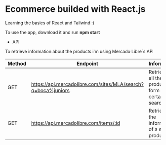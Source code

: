 # Ecommerce builded with React.js

Learning the basics of React and Tailwind :)


To use the app, download it and run **npm start**

* API

To retrieve information about the products i'm using Mercado Libre´s API

| Method | Endpoint                                                     | Information                                       |
|--------|--------------------------------------------------------------|---------------------------------------------------|
| GET    | https://api.mercadolibre.com/sites/MLA/search?q=boca%juniors | Retrieves all the products form a certain search. |
| GET    | https://api.mercadolibre.com/items/:id                 | Retrieves the information of a single product     |
